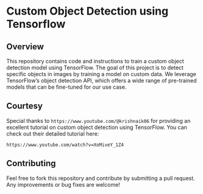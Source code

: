 # Custom Object Detection using Tensorflow

## Overview
This repository contains code and instructions to train a custom object detection model using TensorFlow. The goal of this project is to detect specific objects in images by training a model on custom data. We leverage TensorFlow’s object detection API, which offers a wide range of pre-trained models that can be fine-tuned for our use case.

## Courtesy
Special thanks to `https://www.youtube.com/@krishnaik06` for providing an excellent tutorial on custom object detection using TensorFlow. You can check out their detailed tutorial here:

`https://www.youtube.com/watch?v=XoMiveY_1Z4`

## Contributing
Feel free to fork this repository and contribute by submitting a pull request. Any improvements or bug fixes are welcome!
